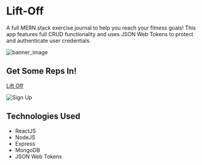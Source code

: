 # Lift-Off
A full MERN stack exercise journal to help you reach your fitness goals! This app features full CRUD functionality and uses JSON Web Tokens to protect and authenticate user credentials.

![banner_image](https://i.imgur.com/uUKoExT.png)

## Get Some Reps In!
[Lift Off](http://www.lift-off.fun/)

![Sign Up](https://i.imgur.com/RSWIkj6.png)

## Technologies Used
* ReactJS
* NodeJS
* Express
* MongoDB
* JSON Web Tokens